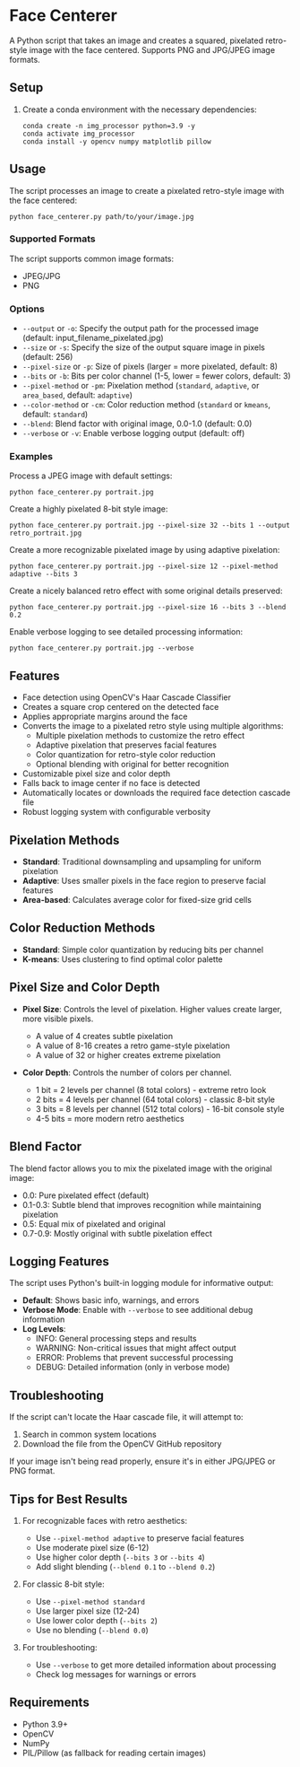 # Face Centerer

A Python script that takes an image and creates a squared, pixelated retro-style image with the face centered. Supports PNG and JPG/JPEG image formats.

## Setup

1. Create a conda environment with the necessary dependencies:
   ```
   conda create -n img_processor python=3.9 -y
   conda activate img_processor
   conda install -y opencv numpy matplotlib pillow
   ```

## Usage

The script processes an image to create a pixelated retro-style image with the face centered:

```
python face_centerer.py path/to/your/image.jpg
```

### Supported Formats

The script supports common image formats:
- JPEG/JPG
- PNG

### Options

- `--output` or `-o`: Specify the output path for the processed image (default: input_filename_pixelated.jpg)
- `--size` or `-s`: Specify the size of the output square image in pixels (default: 256)
- `--pixel-size` or `-p`: Size of pixels (larger = more pixelated, default: 8)
- `--bits` or `-b`: Bits per color channel (1-5, lower = fewer colors, default: 3)
- `--pixel-method` or `-pm`: Pixelation method (`standard`, `adaptive`, or `area_based`, default: `adaptive`)
- `--color-method` or `-cm`: Color reduction method (`standard` or `kmeans`, default: `standard`)
- `--blend`: Blend factor with original image, 0.0-1.0 (default: 0.0)
- `--verbose` or `-v`: Enable verbose logging output (default: off)

### Examples

Process a JPEG image with default settings:
```
python face_centerer.py portrait.jpg
```

Create a highly pixelated 8-bit style image:
```
python face_centerer.py portrait.jpg --pixel-size 32 --bits 1 --output retro_portrait.jpg
```

Create a more recognizable pixelated image by using adaptive pixelation:
```
python face_centerer.py portrait.jpg --pixel-size 12 --pixel-method adaptive --bits 3
```

Create a nicely balanced retro effect with some original details preserved:
```
python face_centerer.py portrait.jpg --pixel-size 16 --bits 3 --blend 0.2
```

Enable verbose logging to see detailed processing information:
```
python face_centerer.py portrait.jpg --verbose
```

## Features

- Face detection using OpenCV's Haar Cascade Classifier
- Creates a square crop centered on the detected face
- Applies appropriate margins around the face
- Converts the image to a pixelated retro style using multiple algorithms:
  - Multiple pixelation methods to customize the retro effect
  - Adaptive pixelation that preserves facial features
  - Color quantization for retro-style color reduction
  - Optional blending with original for better recognition
- Customizable pixel size and color depth
- Falls back to image center if no face is detected
- Automatically locates or downloads the required face detection cascade file
- Robust logging system with configurable verbosity

## Pixelation Methods

- **Standard**: Traditional downsampling and upsampling for uniform pixelation
- **Adaptive**: Uses smaller pixels in the face region to preserve facial features
- **Area-based**: Calculates average color for fixed-size grid cells

## Color Reduction Methods

- **Standard**: Simple color quantization by reducing bits per channel
- **K-means**: Uses clustering to find optimal color palette

## Pixel Size and Color Depth

- **Pixel Size**: Controls the level of pixelation. Higher values create larger, more visible pixels.
  - A value of 4 creates subtle pixelation
  - A value of 8-16 creates a retro game-style pixelation
  - A value of 32 or higher creates extreme pixelation

- **Color Depth**: Controls the number of colors per channel.
  - 1 bit = 2 levels per channel (8 total colors) - extreme retro look
  - 2 bits = 4 levels per channel (64 total colors) - classic 8-bit style
  - 3 bits = 8 levels per channel (512 total colors) - 16-bit console style
  - 4-5 bits = more modern retro aesthetics

## Blend Factor

The blend factor allows you to mix the pixelated image with the original image:
- 0.0: Pure pixelated effect (default)
- 0.1-0.3: Subtle blend that improves recognition while maintaining pixelation
- 0.5: Equal mix of pixelated and original
- 0.7-0.9: Mostly original with subtle pixelation effect

## Logging Features

The script uses Python's built-in logging module for informative output:
- **Default**: Shows basic info, warnings, and errors
- **Verbose Mode**: Enable with `--verbose` to see additional debug information
- **Log Levels**:
  - INFO: General processing steps and results
  - WARNING: Non-critical issues that might affect output
  - ERROR: Problems that prevent successful processing
  - DEBUG: Detailed information (only in verbose mode)

## Troubleshooting

If the script can't locate the Haar cascade file, it will attempt to:
1. Search in common system locations
2. Download the file from the OpenCV GitHub repository

If your image isn't being read properly, ensure it's in either JPG/JPEG or PNG format.

## Tips for Best Results

1. For recognizable faces with retro aesthetics:
   - Use `--pixel-method adaptive` to preserve facial features
   - Use moderate pixel size (6-12)
   - Use higher color depth (`--bits 3` or `--bits 4`)
   - Add slight blending (`--blend 0.1` to `--blend 0.2`)

2. For classic 8-bit style:
   - Use `--pixel-method standard`
   - Use larger pixel size (12-24)
   - Use lower color depth (`--bits 2`)
   - Use no blending (`--blend 0.0`)

3. For troubleshooting:
   - Use `--verbose` to get more detailed information about processing
   - Check log messages for warnings or errors

## Requirements

- Python 3.9+
- OpenCV
- NumPy
- PIL/Pillow (as fallback for reading certain images)
